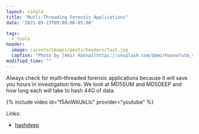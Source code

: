 ```yaml
---
layout: single
title: "Mutli-Threading Forensic Applications"
date: '2021-09-23T09:00:00-05:00'

tags:
  - tools
header:
  image: /assets/images/posts/headers/fast.jpg
  caption: "Photo by [Amir Hanna](https://unsplash.com/@amirhanna?utm_source=unsplash&utm_medium=referral&utm_content=creditCopyText) on [Unsplash](https://unsplash.com/s/photos/fast?utm_source=unsplash&utm_medium=referral&utm_content=creditCopyText)"
modified_time: ""
---
```


Always check for multi-threaded forensic applications because it will save you hours in investigation time. We look at MD5SUM and MD5DEEP and how long each will take to hash 44G of data.

{% include video id="f5AnWkUkLIc" provider="youtube" %}

Links:

* [hashdeep](http://md5deep.sourceforge.net/)